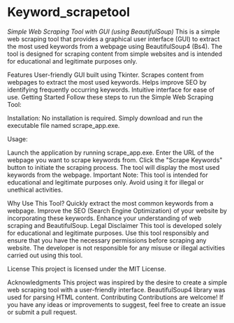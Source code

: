 # Keyword_scrapetool
*Simple Web Scraping Tool with GUI (using BeautifulSoup)*
This is a simple web scraping tool that provides a graphical user interface (GUI) to extract the most used keywords from a webpage using BeautifulSoup4 (Bs4). The tool is designed for scraping content from simple websites and is intended for educational and legitimate purposes only.

Features
User-friendly GUI built using Tkinter.
Scrapes content from webpages to extract the most used keywords.
Helps improve SEO by identifying frequently occurring keywords.
Intuitive interface for ease of use.
Getting Started
Follow these steps to run the Simple Web Scraping Tool:

Installation: No installation is required. Simply download and run the executable file named scrape_app.exe.

Usage:

Launch the application by running scrape_app.exe.
Enter the URL of the webpage you want to scrape keywords from.
Click the "Scrape Keywords" button to initiate the scraping process.
The tool will display the most used keywords from the webpage.
Important Note: This tool is intended for educational and legitimate purposes only. Avoid using it for illegal or unethical activities.

Why Use This Tool?
Quickly extract the most common keywords from a webpage.
Improve the SEO (Search Engine Optimization) of your website by incorporating these keywords.
Enhance your understanding of web scraping and BeautifulSoup.
Legal Disclaimer
This tool is developed solely for educational and legitimate purposes. Use this tool responsibly and ensure that you have the necessary permissions before scraping any website. The developer is not responsible for any misuse or illegal activities carried out using this tool.

License
This project is licensed under the MIT License.

Acknowledgments
This project was inspired by the desire to create a simple web scraping tool with a user-friendly interface.
BeautifulSoup4 library was used for parsing HTML content.
Contributing
Contributions are welcome! If you have any ideas or improvements to suggest, feel free to create an issue or submit a pull request.

